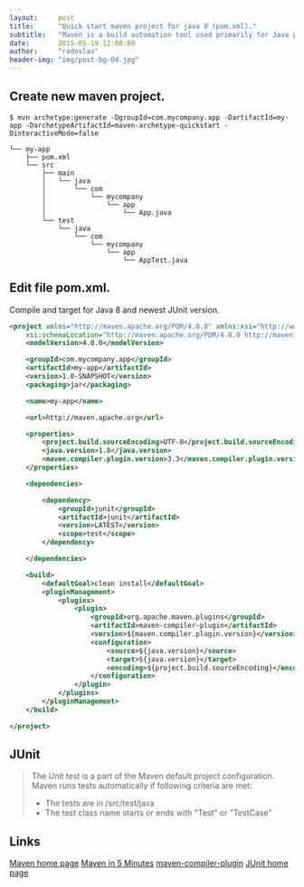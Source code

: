 ```yaml
---
layout:     post
title:      "Quick start maven project for java 8 (pom.xml)."
subtitle:   "Maven is a build automation tool used primarily for Java projects."
date:       2015-05-19 12:00:00
author:     "radoslav"
header-img: "img/post-bg-04.jpg"
---
```


## Create new maven project.

	$ mvn archetype:generate -DgroupId=com.mycompany.app -DartifactId=my-app -DarchetypeArtifactId=maven-archetype-quickstart -DinteractiveMode=false

```
└── my-app
    ├── pom.xml
    └── src
        ├── main
        │   └── java
        │       └── com
        │           └── mycompany
        │               └── app
        │                   └── App.java
        └── test
            └── java
                └── com
                    └── mycompany
                        └── app
                            └── AppTest.java
```

## Edit file pom.xml.

Compile and target for Java 8 and newest JUnit version.

```xml
<project xmlns="http://maven.apache.org/POM/4.0.0" xmlns:xsi="http://www.w3.org/2001/XMLSchema-instance"
	xsi:schemaLocation="http://maven.apache.org/POM/4.0.0 http://maven.apache.org/maven-v4_0_0.xsd">
	<modelVersion>4.0.0</modelVersion>

	<groupId>com.mycompany.app</groupId>
	<artifactId>my-app</artifactId>
	<version>1.0-SNAPSHOT</version>
	<packaging>jar</packaging>

	<name>my-app</name>

	<url>http://maven.apache.org</url>

	<properties>
		<project.build.sourceEncoding>UTF-8</project.build.sourceEncoding>
		<java.version>1.8</java.version>
		<maven.compiler.plugin.version>3.3</maven.compiler.plugin.version>
	</properties>

	<dependencies>

		<dependency>
			<groupId>junit</groupId>
			<artifactId>junit</artifactId>
			<version>LATEST</version>
			<scope>test</scope>
		</dependency>

	</dependencies>

	<build>
		<defaultGoal>clean install</defaultGoal>
		<pluginManagement>
			<plugins>
				<plugin>
					<groupId>org.apache.maven.plugins</groupId>
					<artifactId>maven-compiler-plugin</artifactId>
					<version>${maven.compiler.plugin.version}</version>
					<configuration>
						<source>${java.version}</source>
						<target>${java.version}</target>
						<encoding>${project.build.sourceEncoding}</encoding>
					</configuration>
				</plugin>
			</plugins>
		</pluginManagement>
	</build>

</project>
```

## JUnit

> The Unit test is a part of the Maven default project configuration. Maven runs tests automatically if following criteria are met:
> 
> - The tests are in /src/test/java
> - The test class name  starts or ends with "Test" or "TestCase"

## Links

[Maven home page](https://maven.apache.org/)
[Maven in 5 Minutes](https://maven.apache.org/guides/getting-started/maven-in-five-minutes.html)
[maven-compiler-plugin](http://maven.apache.org/plugins/maven-compiler-plugin/)
[JUnit home page](http://junit.org/)
